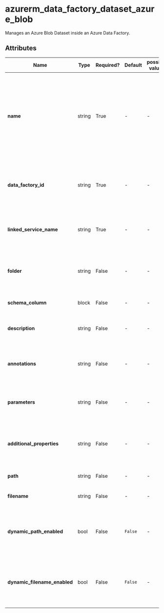 # azurerm_data_factory_dataset_azure_blob

Manages an Azure Blob Dataset inside an Azure Data Factory.

## Attributes

| Name | Type | Required? | Default  | possible values | Description |
| ---- | ---- | --------- | -------- | ----------- | ----------- |
| **name** | string | True | -  |  -  | Specifies the name of the Data Factory Dataset. Changing this forces a new resource to be created. Must be globally unique. See the [Microsoft documentation](https://docs.microsoft.com/azure/data-factory/naming-rules) for all restrictions. | 
| **data_factory_id** | string | True | -  |  -  | The Data Factory ID in which to associate the Linked Service with. Changing this forces a new resource. | 
| **linked_service_name** | string | True | -  |  -  | The Data Factory Linked Service name in which to associate the Dataset with. | 
| **folder** | string | False | -  |  -  | The folder that this Dataset is in. If not specified, the Dataset will appear at the root level. | 
| **schema_column** | block | False | -  |  -  | A `schema_column` block. | 
| **description** | string | False | -  |  -  | The description for the Data Factory Dataset. | 
| **annotations** | string | False | -  |  -  | List of tags that can be used for describing the Data Factory Dataset. | 
| **parameters** | string | False | -  |  -  | A map of parameters to associate with the Data Factory Dataset. | 
| **additional_properties** | string | False | -  |  -  | A map of additional properties to associate with the Data Factory Dataset. | 
| **path** | string | False | -  |  -  | The path of the Azure Blob. | 
| **filename** | string | False | -  |  -  | The filename of the Azure Blob. | 
| **dynamic_path_enabled** | bool | False | `False`  |  -  | Is the `path` using dynamic expression, function or system variables? Defaults to `false`. | 
| **dynamic_filename_enabled** | bool | False | `False`  |  -  | Is the `filename` using dynamic expression, function or system variables? Defaults to `false`. | 

